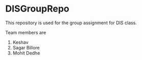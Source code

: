 # DISGroupRepo
This repository is used for the group assignment for DIS class.

Team members are 

1. Keshav
2. Sagar Billore
3. Mohit Dedhe
